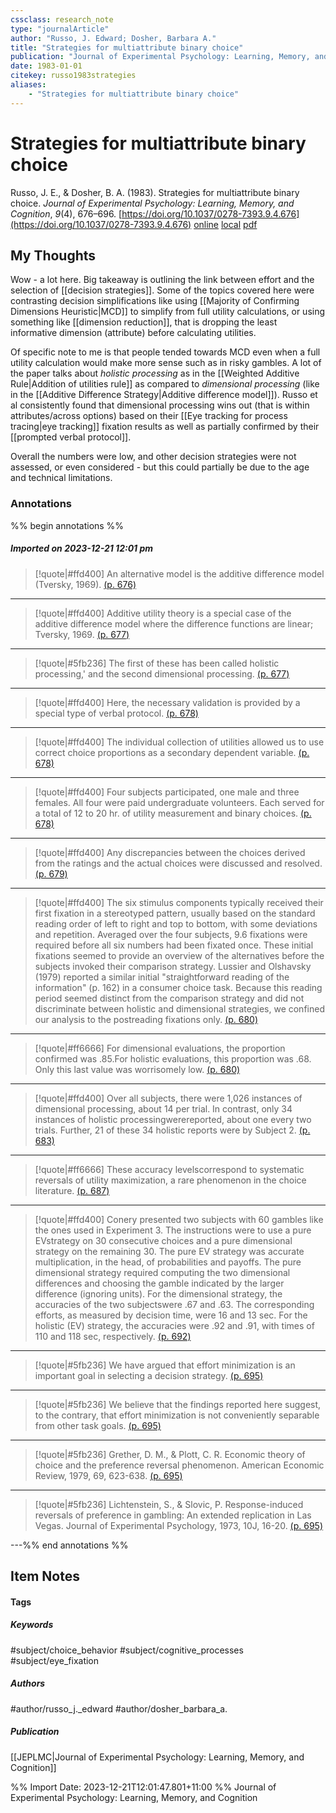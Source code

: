 ```yaml
---
cssclass: research_note
type: "journalArticle"
author: "Russo, J. Edward; Dosher, Barbara A."
title: "Strategies for multiattribute binary choice"
publication: "Journal of Experimental Psychology: Learning, Memory, and Cognition"
date: 1983-01-01
citekey: russo1983strategies
aliases: 
    - "Strategies for multiattribute binary choice"
---
```


# Strategies for multiattribute binary choice

Russo, J. E., & Dosher, B. A. (1983). Strategies for multiattribute binary choice. _Journal of Experimental Psychology: Learning, Memory, and Cognition_, _9_(4), 676–696. [https://doi.org/10.1037/0278-7393.9.4.676](https://doi.org/10.1037/0278-7393.9.4.676)
[online](http://zotero.org/users/local/kZl3QdXV/items/8BMJRRP6) [local](zotero://select/library/items/8BMJRRP6) [pdf](file:///home/gjc216/Zotero/storage/LNI96NJP/Russo%20and%20Dosher%20-%201983%20-%20Strategies%20for%20multiattribute%20binary%20choice.pdf)
 


## My Thoughts

Wow - a lot here. Big takeaway is outlining the link between effort and the selection of [[decision strategies]]. Some of the topics covered here were contrasting decision simplifications like using [[Majority of Confirming Dimensions Heuristic|MCD]] to simplify from full utility calculations, or using something like [[dimension reduction]], that is dropping the least informative dimension (attribute) before calculating utilities.

Of specific note to me is that people tended towards MCD even when a full utility calculation would make more sense such as in risky gambles. A lot of the paper talks about _holistic processing_ as in the [[Weighted Additive Rule|Addition of utilities rule]] as compared to _dimensional processing_ (like in the [[Additive Difference Strategy|Additive difference model]]). Russo et al consistently found that dimensional processing wins out (that is within attributes/across options) based on their [[Eye tracking for process tracing|eye tracking]] fixation results as well as partially confirmed by their [[prompted verbal protocol]].

Overall the numbers were low, and other decision strategies were not assessed, or even considered - but this could partially be due to the age and technical limitations.
 
### Annotations

%% begin annotations %%
##### Imported on 2023-12-21 12:01 pm
>[!quote|#ffd400]
>An alternative model is the additive difference model (Tversky, 1969). [(p. 676)](zotero://open-pdf/library/items/LNI96NJP?page=676&annotation=KRQ3PSJ8)

---
>[!quote|#ffd400]
>Additive utility theory is a special case of the additive difference model where the difference functions are linear; Tversky, 1969. [(p. 677)](zotero://open-pdf/library/items/LNI96NJP?page=677&annotation=5M35I64H)

---
>[!quote|#5fb236]
>The first of these has been called holistic processing,' and the second dimensional processing. [(p. 677)](zotero://open-pdf/library/items/LNI96NJP?page=677&annotation=Y5G4KDBP)

---
>[!quote|#ffd400]
>Here, the necessary validation is provided by a special type of verbal protocol. [(p. 678)](zotero://open-pdf/library/items/LNI96NJP?page=678&annotation=WZA58HZU)

---
>[!quote|#ffd400]
>The individual collection of utilities allowed us to use correct choice proportions as a secondary dependent variable. [(p. 678)](zotero://open-pdf/library/items/LNI96NJP?page=678&annotation=DUVU6XY6)

---
>[!quote|#ffd400]
>Four subjects participated, one male and three females. All four were paid undergraduate volunteers. Each served for a total of 12 to 20 hr. of utility measurement and binary choices. [(p. 678)](zotero://open-pdf/library/items/LNI96NJP?page=678&annotation=IGAZ58HT)

---
>[!quote|#ffd400]
>Any discrepancies between the choices derived from the ratings and the actual choices were discussed and resolved. [(p. 679)](zotero://open-pdf/library/items/LNI96NJP?page=679&annotation=TRDKJTSU)

---
>[!quote|#ffd400]
>The six stimulus components typically received their first fixation in a stereotyped pattern, usually based on the standard reading order of left to right and top to bottom, with some deviations and repetition. Averaged over the four subjects, 9.6 fixations were required before all six numbers had been fixated once. These initial fixations seemed to provide an overview of the alternatives before the subjects invoked their comparison strategy. Lussier and Olshavsky (1979) reported a similar initial "straightforward reading of the information" (p. 162) in a consumer choice task. Because this reading period seemed distinct from the comparison strategy and did not discriminate between holistic and dimensional strategies, we confined our analysis to the postreading fixations only. [(p. 680)](zotero://open-pdf/library/items/LNI96NJP?page=680&annotation=SHBQY9K3)

---
>[!quote|#ff6666]
>For dimensional evaluations, the proportion confirmed was .85.For holistic evaluations, this proportion was .68. Only this last value was worrisomely low. [(p. 680)](zotero://open-pdf/library/items/LNI96NJP?page=680&annotation=79W97VVQ)

---
>[!quote|#ffd400]
>Over all subjects, there were 1,026 instances of dimensional processing, about 14 per trial. In contrast, only 34 instances of holistic processingwerereported, about one every two trials. Further, 21 of these 34 holistic reports were by Subject 2. [(p. 683)](zotero://open-pdf/library/items/LNI96NJP?page=683&annotation=MCK8MZHV)

---
>[!quote|#ff6666]
>These accuracy levelscorrespond to systematic reversals of utility maximization, a rare phenomenon in the choice literature. [(p. 687)](zotero://open-pdf/library/items/LNI96NJP?page=687&annotation=HABKQXE3)

---
>[!quote|#ffd400]
>Conery presented two subjects with 60 gambles like the ones used in Experiment 3. The instructions were to use a pure EVstrategy on 30 consecutive choices and a pure dimensional strategy on the remaining 30. The pure EV strategy was accurate multiplication, in the head, of probabilities and payoffs. The pure dimensional strategy required computing the two dimensional differences and choosing the gamble indicated by the larger difference (ignoring units). For the dimensional strategy, the accuracies of the two subjectswere .67 and .63. The corresponding efforts, as measured by decision time, were 16 and 13 sec. For the holistic (EV) strategy, the accuracies were .92 and .91, with times of 110 and 118 sec, respectively. [(p. 692)](zotero://open-pdf/library/items/LNI96NJP?page=692&annotation=TMJQ3WAU)

---
>[!quote|#5fb236]
>We have argued that effort minimization is an important goal in selecting a decision strategy. [(p. 695)](zotero://open-pdf/library/items/LNI96NJP?page=695&annotation=ZG7WBDWZ)

---
>[!quote|#5fb236]
>We believe that the findings reported here suggest, to the contrary, that effort minimization is not conveniently separable from other task goals. [(p. 695)](zotero://open-pdf/library/items/LNI96NJP?page=695&annotation=ZYR8VBLF)

---
>[!quote|#5fb236]
>Grether, D. M., & Plott, C. R. Economic theory of choice and the preference reversal phenomenon. American Economic Review, 1979, 69, 623-638. [(p. 695)](zotero://open-pdf/library/items/LNI96NJP?page=695&annotation=Y8MTWRGC)

---
>[!quote|#5fb236]
>Lichtenstein, S., & Slovic, P. Response-induced reversals of preference in gambling: An extended replication in Las Vegas. Journal of Experimental Psychology, 1973, 10J, 16-20. [(p. 695)](zotero://open-pdf/library/items/LNI96NJP?page=695&annotation=CME987MF)

---%% end annotations %%

## Item Notes

#### Tags

##### Keywords

#subject/choice_behavior #subject/cognitive_processes #subject/eye_fixation

##### Authors

#author/russo_j._edward #author/dosher_barbara_a.

##### Publication

[[JEPLMC|Journal of Experimental Psychology: Learning, Memory, and Cognition]]


%% Import Date: 2023-12-21T12:01:47.801+11:00 %%
Journal of Experimental Psychology: Learning, Memory, and Cognition